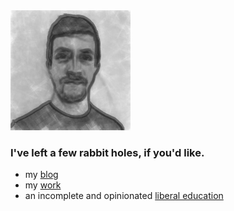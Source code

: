 <link href="./src/css/styles.css" rel="stylesheet" />

<div class="center">

<div class="left">
<img src="./src/images/profile.png" alt="profile picture" class="picture">
</div>

### I've left a few rabbit holes, if you'd like.

<div class="list">

- my [blog](./src/blog/index.md)
- my [work](./src/projects/index.md)
- an incomplete and opinionated [liberal education](https://www.youtube.com/playlist?list=PLKO9AFm3pJHa2gLFKHnCH4dUcnUWjeI71)

</div>

</div>
